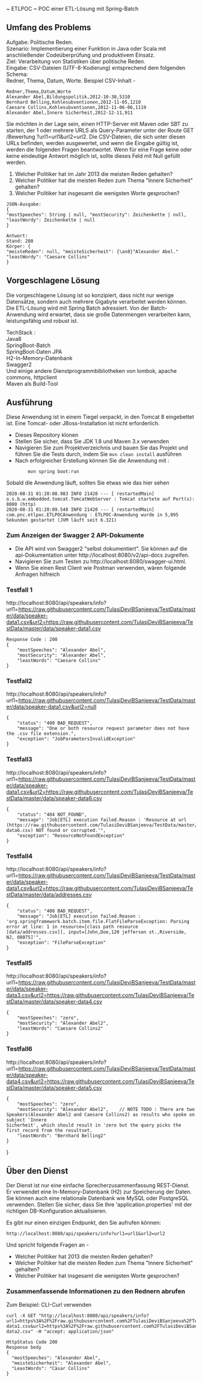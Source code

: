 ~ ETLPOC ~
POC einer ETL-Lösung mit Spring-Batch

## Umfang des Problems
Aufgabe: Politische Reden.   
Szenario: Implementierung einer Funktion in Java oder Scala mit anschließender Codeüberprüfung und produktivem Einsatz.   
Ziel: Verarbeitung von Statistiken über politische Reden.   
Eingabe: CSV-Dateien (UTF-8-Kodierung) entsprechend dem folgenden Schema:    
Redner, Thema, Datum, Worte. Beispiel CSV-Inhalt -  

```
Redner,Thema,Datum,Worte
Alexander Abel,Bildungspolitik,2012-10-30,5310 
Bernhard Belling,Kohlesubventionen,2012-11-05,1210 
Caesare Collins,Kohlesubventionen,2012-11-06-06,1119
Alexander Abel,Innere Sicherheit,2012-12-11,911

```

Sie möchten in der Lage sein, einen HTTP-Server mit Maven oder SBT zu starten, der 1 oder mehrere URLS als Query-Parameter unter der Route 
GET /Bewertung ?url1=url1&url2=url2.
Die CSV-Dateien, die sich unter diesen URLs befinden, werden ausgewertet, und wenn die Eingabe gültig ist, werden die folgenden Fragen beantwortet. 
Wenn für eine Frage keine oder keine eindeutige Antwort möglich ist, sollte dieses Feld mit Null gefüllt werden.
1. Welcher Politiker hat im Jahr 2013 die meisten Reden gehalten?
2. Welcher Politiker hat die meisten Reden zum Thema "Innere Sicherheit" gehalten? 
3. Welcher Politiker hat insgesamt die wenigsten Worte gesprochen?

```
JSON-Ausgabe:
{
"mostSpeeches": String | null, "mostSecurity": Zeichenkette | null, "leastWordy": Zeichenkette | null
}
```

```
Antwort:
Stand: 200
Körper: {
"meisteReden": null, "meisteSicherheit": {\an8}"Alexander Abel." "leastWordy": "Caesare Collins"
}
```

## Vorgeschlagene Lösung
Die vorgeschlagene Lösung ist so konzipiert, dass nicht nur wenige Datensätze, sondern auch mehrere Gigabyte verarbeitet werden können.
Die ETL-Lösung wird mit Spring Batch adressiert. Von der Batch-Anwendung wird erwartet, dass sie große Datenmengen verarbeiten kann, leistungsfähig und robust ist. 

TechStack :  
Java8  
SpringBoot-Batch  
SpringBoot-Daten JPA  
H2-In-Memory-Datenbank  
Swagger2  
Und einige andere Dienstprogrammbibliotheken von lombok, apache commons, httpclient  
Maven als Build-Tool  

## Ausführung
Diese Anwendung ist in einem Tiegel verpackt, in den Tomcat 8 eingebettet ist. Eine Tomcat- oder JBoss-Installation ist nicht erforderlich. 

* Dieses Repository klonen 
* Stellen Sie sicher, dass Sie JDK 1.8 und Maven 3.x verwenden
* Navigieren Sie zum Projektverzeichnis und bauen Sie das Projekt und führen Sie die Tests durch, indem Sie ```mvn clean install``` ausführen
* Nach erfolgreicher Erstellung können Sie die Anwendung mit :
```
        mvn spring boot:run

```

Sobald die Anwendung läuft, sollten Sie etwas wie das hier sehen

```
2020-08-31 01:20:08.983 INFO 21420 --- [ restartedMain] o.s.b.w.embedded.tomcat.TomcatWebServer : Tomcat startete auf Port(s): 8080 (http)
2020-08-31 01:20:09.548 INFO 21420 --- [ restartedMain] com.pnc.etlpoc.ETLPOCAnwendung : ETLPOC-Anwendung wurde in 5,095 Sekunden gestartet (JVM läuft seit 6.321)
```

### Zum Anzeigen der Swagger 2 API-Dokumente

* Die API wird von Swagger2 "selbst dokumentiert". Sie können auf die api-Dokumentation unter http://localhost:8080/v2/api-docs zugreifen.
* Navigieren Sie zum Testen zu http://localhost:8080/swagger-ui.html.
* Wenn Sie einen Rest Client wie Postman verwenden, wären folgende Anfragen hilfreich

### Testfall 1
http://localhost:8080/api/speakers/info?url1=https://raw.githubusercontent.com/TulasiDeviBSanjeeva/TestData/master/data/speaker-data1.csv&url2=https://raw.githubusercontent.com/TulasiDeviBSanjeeva/TestData/master/data/speaker-data1.csv
```
Response Code : 200
{
    "mostSpeeches": "Alexander Abel",
    "mostSecurity": "Alexander Abel",
    "leastWords": "Caesare Collins"
}
```

### Testfall2
http://localhost:8080/api/speakers/info?url1=https://raw.githubusercontent.com/TulasiDeviBSanjeeva/TestData/master/data/speaker-data1.csv&url2=null
```
{
    "status": "400 BAD_REQUEST",
    "message": "One or both resource request parameter does not have the .csv file extension.",
    "exception": "JobParametersInvalidException"
}
```

### Testfall3
http://localhost:8080/api/speakers/info?url1=https://raw.githubusercontent.com/TulasiDeviBSanjeeva/TestData/master/data/speaker-data1.csv&url2=https://raw.githubusercontent.com/TulasiDeviBSanjeeva/TestData/master/data/speaker-data6.csv
```
{
    "status": "404 NOT_FOUND",
    "message": "Job[ETL] execution failed.Reason : 'Resource at url (https://raw.githubusercontent.com/TulasiDeviBSanjeeva/TestData/master/data/speaker-data6.csv) NOT found or corrupted.'",
    "exception": "ResourceNotFoundException"
}
```

### Testfall4
http://localhost:8080/api/speakers/info?url1=https://raw.githubusercontent.com/TulasiDeviBSanjeeva/TestData/master/data/speaker-data1.csv&url2=https://raw.githubusercontent.com/TulasiDeviBSanjeeva/TestData/master/data/addresses.csv
```
{
    "status": "400 BAD_REQUEST",
    "message": "Job[ETL] execution failed.Reason : 'org.springframework.batch.item.file.FlatFileParseException: Parsing error at line: 1 in resource=[class path resource [data/addresses.csv]], input=[John,Doe,120 jefferson st.,Riverside, NJ, 08075]'",
    "exception": "FileParseException"
}
```

### Testfall5
http://localhost:8080/api/speakers/info?url1=https://raw.githubusercontent.com/TulasiDeviBSanjeeva/TestData/master/data/speaker-data3.csv&url2=https://raw.githubusercontent.com/TulasiDeviBSanjeeva/TestData/master/data/speaker-data4.csv
```
{
    "mostSpeeches": "zero",
    "mostSecurity": "Alexander Abel2",
    "leastWords": "Caesare Collins2"
}
```

### Testfall6
http://localhost:8080/api/speakers/info?url1=https://raw.githubusercontent.com/TulasiDeviBSanjeeva/TestData/master/data/speaker-data4.csv&url2=https://raw.githubusercontent.com/TulasiDeviBSanjeeva/TestData/master/data/speaker-data5.csv

```
{
    "mostSpeeches": "zero",
    "mostSecurity": "Alexander Abel2",    // NOTE TODO : There are two Speakers(Alexander Abel2 and Caesare Collins2) as results who spoke on subject 'Innere                                                      Sicherheit', which should result in 'zero but the query picks the first record from the resultset.
    "leastWords": "Bernhard Belling2"
}
```
}

## Über den Dienst

Der Dienst ist nur eine einfache Sprecherzusammenfassung REST-Dienst. Er verwendet eine In-Memory-Datenbank (H2) zur Speicherung der Daten. Sie können auch eine relationale Datenbank wie MySQL oder PostgreSQL verwenden. Stellen Sie sicher, dass Sie Ihre 'application.properties' mit der richtigen DB-Konfiguration aktualisieren.

Es gibt nur einen einzigen Endpunkt, den Sie aufrufen können:

```
http://localhost:8080/api/speakers/info?url1=url1&url2=url2
```
Und spricht folgende Fragen an -
* Welcher Politiker hat 2013 die meisten Reden gehalten?
* Welcher Politiker hat die meisten Reden zum Thema "Innere Sicherheit" gehalten?
* Welcher Politiker hat insgesamt die wenigsten Worte gesprochen?

### Zusammenfassende Informationen zu den Rednern abrufen

Zum Beispiel: CLI-Curl verwenden
```
curl -X GET "http://localhost:8080/api/speakers/info?url1=https%3A%2F%2Fraw.githubusercontent.com%2FTulasiDeviBSanjeeva%2FTestData%2Fmaster%2Fdata%2Fspeaker-data1.csv&url2=https%3A%2F%2Fraw.githubusercontent.com%2FTulasiDeviBSanjeeva%2FTestData%2Fmaster%2Fdata%2Fspeaker-data2.csv" -H "accept: application/json"

HttpStatus Code 200
Response body
{
  "mostSpeeches": "Alexander Abel",
  "meisteSicherheit": "Alexander Abel",
  "LeastWords": "Cäsar Collins"
}
```
